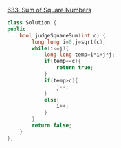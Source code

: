 [633. Sum of Square Numbers](https://leetcode-cn.com/problems/sum-of-square-numbers/)
```cpp
class Solution {
public:
    bool judgeSquareSum(int c) {
        long long i=0,j=sqrt(c);
        while(i<=j){
            long long temp=i*i+j*j;
            if(temp==c){
                return true;
            }
            if(temp>c){
                j--;
            }
            else{
                i++;
            }
        }
        return false;
    }
};
```
